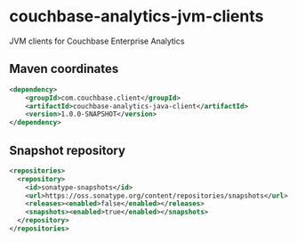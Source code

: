 # couchbase-analytics-jvm-clients

JVM clients for Couchbase Enterprise Analytics


## Maven coordinates
```xml
<dependency>
    <groupId>com.couchbase.client</groupId>
    <artifactId>couchbase-analytics-java-client</artifactId>
    <version>1.0.0-SNAPSHOT</version>
</dependency>
```

## Snapshot repository

```xml
<repositories>
  <repository>
    <id>sonatype-snapshots</id>
    <url>https://oss.sonatype.org/content/repositories/snapshots</url>
    <releases><enabled>false</enabled></releases>
    <snapshots><enabled>true</enabled></snapshots>
  </repository>
</repositories>
```
